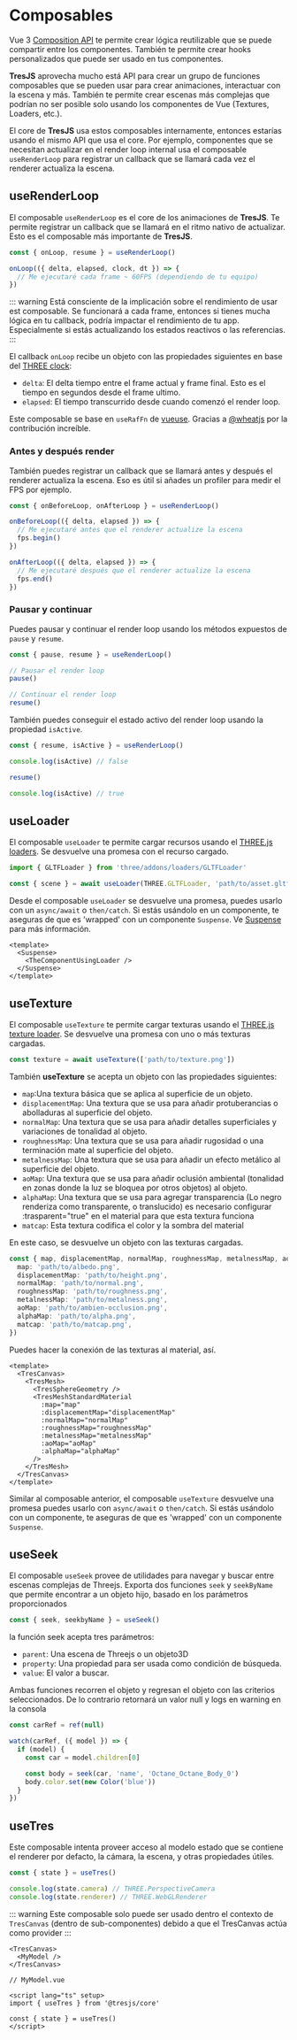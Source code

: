 # Composables

Vue 3 [Composition API](https://vuejs.org/guide/extras/composition-api-faq.html#what-is-composition-api) te permite crear lógica reutilizable que se puede compartir entre los componentes. También te permite crear hooks personalizados que puede ser usado en tus componentes.

**TresJS** aprovecha mucho está API para crear un grupo de funciones composables que se pueden usar para crear animaciones, interactuar con la escena y más. También te permite crear escenas más complejas que podrían no ser posible solo usando los componentes de Vue (Textures, Loaders, etc.).

El core de **TresJS** usa estos composables internamente, entonces estarías usando el mismo API que usa el core. Por ejemplo, componentes que se necesitan actualizar en el render loop internal usa el composable `useRenderLoop` para registrar un callback que se llamará cada vez el renderer actualiza la escena.

## useRenderLoop

El composable `useRenderLoop` es el core de los animaciones de **TresJS**. Te permite registrar un callback que se llamará en el ritmo nativo de actualizar. Esto es el composable más importante de **TresJS**.

```ts
const { onLoop, resume } = useRenderLoop()

onLoop(({ delta, elapsed, clock, dt }) => {
  // Me ejecutaré cada frame ~ 60FPS (dependiendo de tu equipo)
})
```

::: warning
Está consciente de la implicación sobre el rendimiento de usar est composable. Se funcionará a cada frame, entonces si tienes mucha lógica en tu callback, podría impactar el rendimiento de tu app. Especialmente si estás actualizando los estados reactivos o las referencias.
:::

El callback `onLoop` recibe un objeto con las propiedades siguientes en base del [THREE clock](https://threejs.org/docs/?q=clock#api/en/core/Clock):

- `delta`: El delta tiempo entre el frame actual y frame final. Esto es el tiempo en segundos desde el frame ultimo.
- `elapsed`: El tiempo transcurrido desde cuando comenzó el render loop.

Este composable se base en `useRafFn` de [vueuse](https://vueuse.org/core/useRafFn/). Gracias a [@wheatjs](https://github.com/orgs/Tresjs/people/wheatjs) por la contribución increíble.

### Antes y después render

También puedes registrar un callback que se llamará antes y después el renderer actualiza la escena. Eso es útil si añades un profiler para medir el FPS por ejemplo.

```ts
const { onBeforeLoop, onAfterLoop } = useRenderLoop()

onBeforeLoop(({ delta, elapsed }) => {
  // Me ejecutaré antes que el renderer actualize la escena
  fps.begin()
})

onAfterLoop(({ delta, elapsed }) => {
  // Me ejecutaré después que el renderer actualize la escena
  fps.end()
})
```

### Pausar y continuar

Puedes pausar y continuar el render loop usando los métodos expuestos de `pause` y `resume`.

```ts
const { pause, resume } = useRenderLoop()

// Pausar el render loop
pause()

// Continuar el render loop
resume()
```

También puedes conseguir el estado activo del render loop usando la propiedad `isActive`.

```ts
const { resume, isActive } = useRenderLoop()

console.log(isActive) // false

resume()

console.log(isActive) // true
```

## useLoader

El composable `useLoader` te permite cargar recursos usando el [THREE.js loaders](https://threejs.org/docs/#manual/en/introduction/Loading-3D-models). Se desvuelve una promesa con el recurso cargado.

```ts
import { GLTFLoader } from 'three/addons/loaders/GLTFLoader'

const { scene } = await useLoader(THREE.GLTFLoader, 'path/to/asset.gltf')
```

Desde el composable `useLoader` se desvuelve una promesa, puedes usarlo con un `async/await` o `then/catch`. Si estás usándolo en un componente, te aseguras de que es 'wrapped' con un componente `Suspense`. Ve [Suspense](https://vuejs.org/guide/built-ins/suspense.html#suspense) para más información.

```vue
<template>
  <Suspense>
    <TheComponentUsingLoader />
  </Suspense>
</template>
```

## useTexture

El composable `useTexture` te permite cargar texturas usando el [THREE.js texture loader](https://threejs.org/docs/#api/en/loaders/TextureLoader). Se desvuelve una promesa con uno o más texturas cargadas.

```ts
const texture = await useTexture(['path/to/texture.png'])
```

También **useTexture** se acepta un objeto con las propiedades siguientes:

- `map`:Una textura básica que se aplica al superficie de un objeto.
- `displacementMap`: Una textura que se usa para añadir protuberancias o abolladuras al superficie del objeto.
- `normalMap`: Una textura que se usa para añadir detalles superficiales y variaciones de tonalidad al objeto.
- `roughnessMap`: Una textura que se usa para añadir rugosidad o una terminación mate al superficie del objeto.
- `metalnessMap`: Una textura que se usa para añadir un efecto metálico al superficie del objeto.
- `aoMap`: Una textura que se usa para añadir oclusión ambiental (tonalidad en zonas donde la luz se bloquea por otros objetos) al objeto.
- `alphaMap`: Una textura que se usa para agregar transparencia (Lo negro renderiza como transparente, o translucido) es necesario configurar :trasparent="true" en el material para que esta textura funciona
- `matcap`: Esta textura codifica el color y la sombra del material

En este caso, se desvuelve un objeto con las texturas cargadas.

```ts
const { map, displacementMap, normalMap, roughnessMap, metalnessMap, aoMap, alphaMap, matcap } = await useTexture({
  map: 'path/to/albedo.png',
  displacementMap: 'path/to/height.png',
  normalMap: 'path/to/normal.png',
  roughnessMap: 'path/to/roughness.png',
  metalnessMap: 'path/to/metalness.png',
  aoMap: 'path/to/ambien-occlusion.png',
  alphaMap: 'path/to/alpha.png',
  matcap: 'path/to/matcap.png',
})
```

Puedes hacer la conexión de las texturas al material, así.

```vue
<template>
  <TresCanvas>
    <TresMesh>
      <TresSphereGeometry />
      <TresMeshStandardMaterial
        :map="map"
        :displacementMap="displacementMap"
        :normalMap="normalMap"
        :roughnessMap="roughnessMap"
        :metalnessMap="metalnessMap"
        :aoMap="aoMap"
        :alphaMap="alphaMap"
      />
    </TresMesh>
  </TresCanvas>
</template>
```

Similar al composable anterior, el composable `useTexture` desvuelve una promesa puedes usarlo con `async/await` o `then/catch`. Si estás usándolo con un componente, te aseguras de que es 'wrapped' con un componente `Suspense`.

## useSeek

El composable `useSeek` provee de utilidades para navegar y buscar entre escenas complejas de Threejs. Exporta dos funciones `seek` y `seekByName` que permite encontrar a un objeto hijo, basado en los parámetros proporcionados

```ts
const { seek, seekbyName } = useSeek()
```

la función seek acepta tres parámetros:

- `parent`: Una escena de Threejs o un objeto3D
- `property`: Una propiedad para ser usada como condición de búsqueda.
- `value`: El valor a buscar.

Ambas funciones recorren el objeto y regresan el objeto con las criterios seleccionados. De lo contrario retornará un valor null y logs en warning en la consola

```ts
const carRef = ref(null)

watch(carRef, ({ model }) => {
  if (model) {
    const car = model.children[0]

    const body = seek(car, 'name', 'Octane_Octane_Body_0')
    body.color.set(new Color('blue'))
  }
})
```

## useTres

Este composable intenta proveer acceso al modelo estado que se contiene el renderer por defacto, la cámara, la escena, y otras propiedades útiles.

```ts
const { state } = useTres()

console.log(state.camera) // THREE.PerspectiveCamera
console.log(state.renderer) // THREE.WebGLRenderer
```

::: warning
Este composable solo puede ser usado dentro el contexto de `TresCanvas` (dentro de sub-componentes) debido a que el TresCanvas actúa como provider
:::

```vue
<TresCanvas>
  <MyModel />
</TresCanvas>
```

```vue
// MyModel.vue

<script lang="ts" setup>
import { useTres } from '@tresjs/core'

const { state } = useTres()
</script>
```
